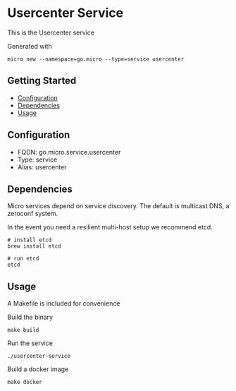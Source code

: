 # Usercenter Service

This is the Usercenter service

Generated with

```
micro new --namespace=go.micro --type=service usercenter
```

## Getting Started

- [Configuration](#configuration)
- [Dependencies](#dependencies)
- [Usage](#usage)

## Configuration

- FQDN: go.micro.service.usercenter
- Type: service
- Alias: usercenter

## Dependencies

Micro services depend on service discovery. The default is multicast DNS, a zeroconf system.

In the event you need a resilient multi-host setup we recommend etcd.

```
# install etcd
brew install etcd

# run etcd
etcd
```

## Usage

A Makefile is included for convenience

Build the binary

```
make build
```

Run the service
```
./usercenter-service
```

Build a docker image
```
make docker
```